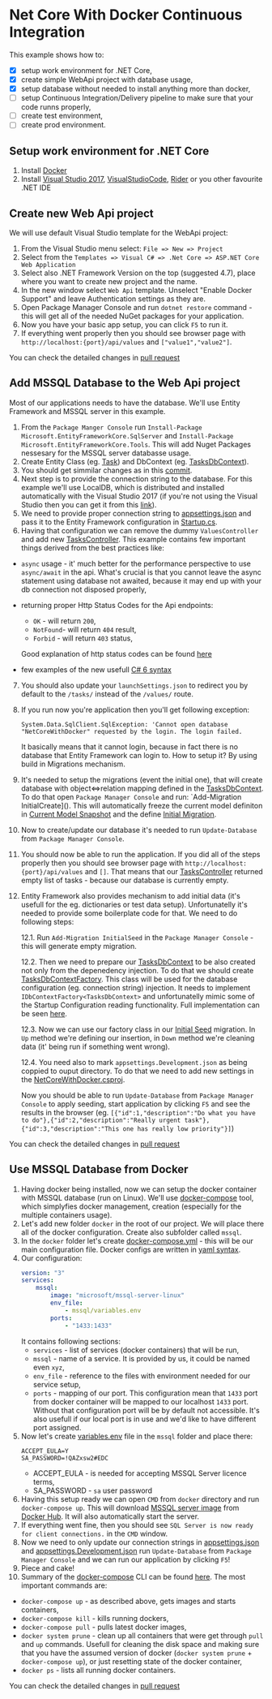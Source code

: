 # Net Core With Docker Continuous Integration

This example shows how to:
- [x] setup work environment for .NET Core,
- [x] create simple WebApi project with database usage,
- [x] setup database without needed to install anything more than docker,
- [ ] setup Continuous Integration/Delivery pipeline to make sure that your code runns properly,
- [ ] create test environment,
- [ ] create prod environment.

## Setup work environment for .NET Core
1. Install [Docker](https://www.docker.com/get-docker) 
2. Install [Visual Studio 2017](https://www.visualstudio.com/pl/thank-you-downloading-visual-studio/?sku=Community&rel=15), [VisualStudioCode](https://code.visualstudio.com/download), [Rider](https://www.jetbrains.com/rider/) or you other favourite .NET IDE

## Create new Web Api project
We will use default Visual Studio template for the WebApi project:
1. From the Visual Studio menu select: `File => New => Project`
2. Select from the `Templates => Visual C# => .Net Core => ASP.NET Core Web Application`
3. Select also .NET Framework Version on the top (suggested 4.7), place where you want to create new project and the name.
4. In the new window select `Web Api` template. Unselect "Enable Docker Support" and leave Authentication settings as they are.
5. Open Package Manager Console and run `dotnet restore` command - this will get all of the needed NuGet packages for your application.
6. Now you have your basic app setup, you can click `F5` to run it.
7. If everything went properly then you should see browser page with `http://localhost:{port}/api/values` and `["value1","value2"]`.

You can check the detailed changes in [pull request](https://github.com/oskardudycz/NetCoreWithDockerCI/pull/2/files)

## Add MSSQL Database to the Web Api project
Most of our applications needs to have the database. We'll use Entity Framework and MSSQL server in this example.
1. From the `Package Manger Console` run `Install-Package Microsoft.EntityFrameworkCore.SqlServer` and `Install-Package Microsoft.EntityFrameworkCore.Tools`. This will add Nuget Packages nessesary for the MSSQL server databasse usage.
2. Create Entity Class (eg. [Task](https://github.com/oskardudycz/NetCoreWithDockerCI/blob/c3b2dc31fb7ae8b834b94cb338b49fd3a8dbe2b5/src/NetCoreWithDocker/NetCoreWithDocker/Storage/Entities/Task.cs)) and DbContext (eg. [TasksDbContext](https://github.com/oskardudycz/NetCoreWithDockerCI/blob/df641d876b094eb64918c3823ede6a14529216e4/src/NetCoreWithDocker/NetCoreWithDocker/Storage/TasksDbContext.cs)).
3. You should get simmilar changes as in this [commit](https://github.com/oskardudycz/NetCoreWithDockerCI/pull/4/commits/c3b2dc31fb7ae8b834b94cb338b49fd3a8dbe2b5).
4. Next step is to provide the connection string to the database. For this example we'll use LocalDB, which is distributed and installed automatically with the Visual Studio 2017 (if you're not using the Visual Studio then you can get it from this [link](https://docs.microsoft.com/en-us/sql/database-engine/configure-windows/sql-server-2016-express-localdb)).
5. We need to provide proper connection string to [appsettings.json](https://github.com/oskardudycz/NetCoreWithDockerCI/blob/df641d876b094eb64918c3823ede6a14529216e4/src/NetCoreWithDocker/NetCoreWithDocker/appsettings.Development.json) and pass it to the Entity Framework configuration in  [Startup.cs](https://github.com/oskardudycz/NetCoreWithDockerCI/blob/df641d876b094eb64918c3823ede6a14529216e4/src/NetCoreWithDocker/NetCoreWithDocker/Startup.cs).
6. Having that configuration we can remove the dummy `ValuesController` and add new [TasksController](https://github.com/oskardudycz/NetCoreWithDockerCI/blob/df641d876b094eb64918c3823ede6a14529216e4/src/NetCoreWithDocker/NetCoreWithDocker/Controllers/TasksController.cs). 
This example contains few important things derived from the best practices like:
* `async` usage - it' much better for the performance perspective to use `async/await` in the api. What's crucial is that you cannot leave the async statement using database not awaited, because it may end up with your db connection not disposed properly,
* returning proper Http Status Codes for the Api endpoints:
    * `OK` - will return `200`,
    * `NotFound`- will return `404` result,
    * `Forbid` - will return `403` status,
    
    Good explanation of http status codes can be found [here](https://ict.ken.be/Data/Sites/1/images/articles/http-status-code-explained.jpg)
* few examples of the new usefull [C# 6 syntax](https://msdn.microsoft.com/en-us/magazine/dn802602.aspx)
7. You should also update your `launchSettings.json` to redirect you by default to the `/tasks/` instead of the `/values/` route.
8. If you run now you're application then you'll get following exception:

    ``
System.Data.SqlClient.SqlException: 'Cannot open database "NetCoreWithDocker" requested by the login. The login failed.
``

    It basically means that it cannot login, because in fact there is no database that Entity Framework can login to. How to setup it? By using build in Migrations mechanism.
9. It's needed to setup the migrations (event the initial one), that will create database with object<=>relation mapping defined in the [TasksDbContext](https://github.com/oskardudycz/NetCoreWithDockerCI/blob/df641d876b094eb64918c3823ede6a14529216e4/src/NetCoreWithDocker/NetCoreWithDocker/Storage/TasksDbContext.cs). To do that open `Package Manager Console` and run: `Add-Migration InitialCreate](). This will automatically freeze the current model definiton in  [Current Model Snapshot](https://github.com/oskardudycz/NetCoreWithDockerCI/blob/da1ab7345306933aafcce0002ee4ba54cd437d8b/src/NetCoreWithDocker/NetCoreWithDocker/Migrations/TasksDbContextModelSnapshot.cs) and the define [Initial Migration](https://github.com/oskardudycz/NetCoreWithDockerCI/blob/da1ab7345306933aafcce0002ee4ba54cd437d8b/src/NetCoreWithDocker/NetCoreWithDocker/Migrations/20170730135615_InitialCreate.cs).
10. Now to create/update our database it's needed to run `Update-Database` from `Package Manager Console`.
11. You should now be able to run the application. If you did all of the steps properly then you should see browser page with `http://localhost:{port}/api/values` and `[]`. That means that our [TasksController](https://github.com/oskardudycz/NetCoreWithDockerCI/blob/df641d876b094eb64918c3823ede6a14529216e4/src/NetCoreWithDocker/NetCoreWithDocker/Controllers/TasksController.cs) returned empty list of tasks - because our database is currently empty.
12. Entity Framework also provides mechanism to add initial data (it's usefull for the eg. dictionaries or test data setup). Unfortunatelly it's needed to provide some boilerplate code for that. We need to do following steps:

    12.1. Run `Add-Migration InitialSeed` in the `Package Manager Console` - this will generate empty migration.
    
    12.2. Then we need to prepare our [TasksDbContext](https://github.com/oskardudycz/NetCoreWithDockerCI/blob/df641d876b094eb64918c3823ede6a14529216e4/src/NetCoreWithDocker/NetCoreWithDocker/Storage/TasksDbContext.cs) to be also created not only from the depenedency injection. To do that we should create [TasksDbContextFactory](https://github.com/oskardudycz/NetCoreWithDockerCI/blob/da1ab7345306933aafcce0002ee4ba54cd437d8b/src/NetCoreWithDocker/NetCoreWithDocker/Storage/TasksDbContextFactory.cs). This class will be used for the database configuration (eg. connection string) injection. It needs to implement `IDbContextFactory<TasksDbContext>` and unfortunatelly mimic some of the Startup Configuration reading functionality. Full implementation can be seen [here](https://github.com/oskardudycz/NetCoreWithDockerCI/blob/da1ab7345306933aafcce0002ee4ba54cd437d8b/src/NetCoreWithDocker/NetCoreWithDocker/Storage/TasksDbContextFactory.cs).

    12.3. Now we can use our factory class in our [Initial Seed](https://github.com/oskardudycz/NetCoreWithDockerCI/blob/da1ab7345306933aafcce0002ee4ba54cd437d8b/src/NetCoreWithDocker/NetCoreWithDocker/Migrations/20170730140332_InitialSeed.cs) migration. In `Up` method we're defining our insertion, in `Down` method we're cleaning data (it' being run if something went wrong).

    12.4. You need also to mark `appsettings.Development.json` as being coppied to ouput directory. To do that we need to add new settings in the [NetCoreWithDocker.csproj](https://github.com/oskardudycz/NetCoreWithDockerCI/blob/da1ab7345306933aafcce0002ee4ba54cd437d8b/src/NetCoreWithDocker/NetCoreWithDocker/NetCoreWithDocker.csproj).
    
    Now you should be able to run `Update-Database` from `Package Manager Console` to apply seeding, start application by clicking `F5` and see the results in the browser (eg. `[{"id":1,"description":"Do what you have to do"},{"id":2,"description":"Really urgent task"},{"id":3,"description":"This one has really low priority"}]`)

You can check the detailed changes in [pull request](https://github.com/oskardudycz/NetCoreWithDockerCI/pull/4/files)

## Use MSSQL Database from Docker

1. Having docker being installed, now we can setup the docker container with MSSQL database (run on Linux). We'll use [docker-compose](https://docs.docker.com/compose/) tool, which simplyfies docker management, creation (especially for the multiple containers usage).
2. Let's add new folder `docker` in the root of our project. We will place there all of the docker configuration. Create also subfolder called `mssql`.
3. In the `docker` folder let's create [docker-compose.yml](https://github.com/oskardudycz/NetCoreWithDockerCI/blob/8758dde3b2f02fb017a09c02612062c024167a4c/docker/docker-compose.yml) - this will be our main configuration file. Docker configs are written in [yaml syntax](https://docs.docker.com/compose/compose-file/). 
4. Our configuration:
    ```yaml
    version: "3"
    services:
        mssql:
            image: "microsoft/mssql-server-linux"
            env_file:
                - mssql/variables.env
            ports:
                - "1433:1433"
    ```
    It contains following sections:
    * `services` - list of services (docker containers) that will be run,
    * `mssql` - name of a service. It is provided by us, it could be named even `xyz`,
    * `env_file` - reference to the files with environment needed for our service setup,
    * `ports` - mapping of our port. This configuration mean that `1433` port from docker container will be mapped to our localhost `1433` port. Without that configuration port will be by default not accessible. It's also usefull if our local port is in use and we'd like to have different port assigned.
5. Now let's create [variables.env](https://github.com/oskardudycz/NetCoreWithDockerCI/blob/8758dde3b2f02fb017a09c02612062c024167a4c/docker/mssql/variables.env) file in the `mssql` folder and place there:
    ```
    ACCEPT_EULA=Y
    SA_PASSWORD=!QAZxsw2#EDC
    ```
    * ACCEPT_EULA - is needed for accepting MSSQL Server licence terms,
    * SA_PASSWORD - `sa` user password
6. Having this setup ready we can open `CMD` from `docker` directory and run `docker-compose up`. This will download [MSSQL server image](https://hub.docker.com/r/microsoft/mssql-server-linux/) from [Docker Hub](https://hub.docker.com). It will also automatically start the server.
7. If everything went fine, then you should see `SQL Server is now ready for client connections.` in the `CMD` window.
8. Now we need to only update our connection strings in [appsettings.json](https://github.com/oskardudycz/NetCoreWithDockerCI/blob/8758dde3b2f02fb017a09c02612062c024167a4c/src/NetCoreWithDocker/NetCoreWithDocker/appsettings.json) and [appsettings.Development.json](https://github.com/oskardudycz/NetCoreWithDockerCI/blob/8758dde3b2f02fb017a09c02612062c024167a4c/src/NetCoreWithDocker/NetCoreWithDocker/appsettings.Development.json) run `Update-Database` from `Package Manager Console` and we can run our application by clicking `F5`!
9. Piece and cake!
10. Summary of the [docker-compose](https://docs.docker.com/compose/) CLI can be found [here](https://docs.docker.com/compose/reference/overview/). The most important commands are:
* `docker-compose up` - as described above, gets images and starts containers,
* `docker-compose kill` - kills running dockers,
* `docker-compose pull` - pulls latest docker images,
* `docker system prune` - clean up all containers that were get through `pull` and `up` commands. Usefull for cleaning the disk space and making sure that you have the assumed version of docker (`docker system prune` + `docker-compose up`), or just resetting state of the docker container,
* `docker ps` - lists all running docker containers.

You can check the detailed changes in [pull request](https://github.com/oskardudycz/NetCoreWithDockerCI/pull/6/files)